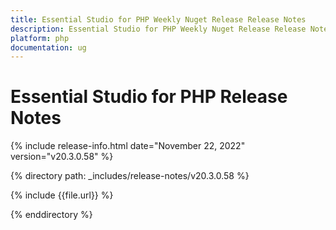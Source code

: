```yaml
---
title: Essential Studio for PHP Weekly Nuget Release Release Notes  
description: Essential Studio for PHP Weekly Nuget Release Release Notes  
platform: php
documentation: ug
---
```


# Essential Studio for PHP  Release Notes  

{% include release-info.html date="November 22, 2022"  version="v20.3.0.58" %} 


{% directory path: _includes/release-notes/v20.3.0.58 %}

{% include {{file.url}} %}

{% enddirectory %}
